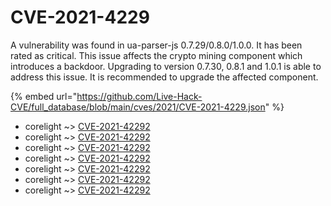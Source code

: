 # CVE-2021-4229

A vulnerability was found in ua-parser-js 0.7.29/0.8.0/1.0.0. It has been rated as critical. This issue affects the crypto mining component which introduces a backdoor. Upgrading to version 0.7.30, 0.8.1 and 1.0.1 is able to address this issue. It is recommended to upgrade the affected component.

{% embed url="https://github.com/Live-Hack-CVE/full_database/blob/main/cves/2021/CVE-2021-4229.json" %}


* corelight ~> [CVE-2021-42292](https://www.alice-snow.ru/2021/database/cve-2021-4229/cve-2021-42292-corelight)
* corelight ~> [CVE-2021-42292](https://www.alice-snow.ru/2021/database/cve-2021-4229/cve-2021-42292-corelight)
* corelight ~> [CVE-2021-42292](https://www.alice-snow.ru/2021/database/cve-2021-4229/cve-2021-42292-corelight)
* corelight ~> [CVE-2021-42292](https://www.alice-snow.ru/2021/database/cve-2021-4229/cve-2021-42292-corelight)
* corelight ~> [CVE-2021-42292](https://www.alice-snow.ru/2021/database/cve-2021-4229/cve-2021-42292-corelight)
* corelight ~> [CVE-2021-42292](https://www.alice-snow.ru/2021/database/cve-2021-4229/cve-2021-42292-corelight)
* corelight ~> [CVE-2021-42292](https://www.alice-snow.ru/2021/database/cve-2021-4229/cve-2021-42292-corelight)